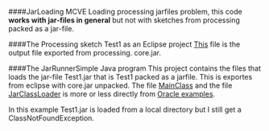 ####JarLoading MCVE
Loading processing jarfiles problem, this code **works with jar-files in general** but not with sketches from processing packed as a jar-file.

####The Processing sketch Test1 as an Eclipse project
[This](https://github.com/MahApp/JarLoading/blob/master/Test1/src/se/mah/Processing1.java) file is the output file exported from processing.
core.jar.

####The JarRunnerSimple Java program
This project contains the files that loads the jar-file Test1.jar that is Test1 packed as a jarfile. This is exportes from eclipse with core.jar unpacked. The file [MainClass](https://github.com/MahApp/JarLoading/blob/master/JarRunnerSimple/src/MainClass.java) and the file [JarClassLoader](https://github.com/MahApp/JarLoading/blob/master/JarRunnerSimple/src/JarClassLoader.java) is more or less directly from [Oracle examples](http://docs.oracle.com/javase/tutorial/deployment/jar/examples/JarClassLoader.java).

In this example Test1.jar is loaded from a local directory but I still get a ClassNotFoundException. 

